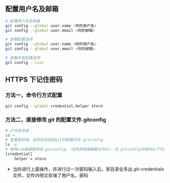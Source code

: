 ## 配置用户名及邮箱

```bash
# 配置用户名及邮箱
git config --global user.name <你的用户名>
git config --global user.email <你的邮箱>

# 查看配置选项
git config --global user.name <你的用户名>
git config --global user.email <你的邮箱>

# 查看所有配置选项
git config --list
```

## HTTPS 下记住密码

### 方法一，命令行方式配置

```bash
git config --global credential.helper store
```

### 方法二，直接修改 git 的配置文件.gitconfig

```bash
# 打开家目录
cd ~
# 查看家目录，这样你会找到git的配置文件.gitconfig
ls -a
# 使用vim编辑器修改.gitconfig，（当然其他编辑器也可以），在.gitconfig中增加以下代码
[credential]
    helper = store
```

* 当你进行上面操作，并进行过一次密码输入后，家目录会多出.git-credentials 文件，文件内明文存储了用户名，密码
